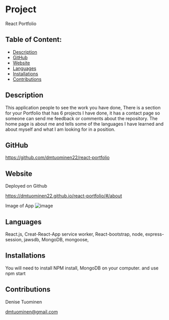 # Project  
  React Portfolio
## Table of Content:
* [Description](#description)
* [GitHub](#github)
* [Website](#website)
* [Languages](#languages)
* [Installations](#installations)
* [Contributions](#contributions)

## Description
This application people to see the work you have done, There is a section for your Portfolio that has 6 projects I have done, it has a contact page so someone can send me feedback or comments about the repository.  The home page is about me and tells some of the languages I have learned and about myself and what I am looking for in a position.
    


## GitHub

https://github.com/dmtuominen22/react-portfolio

## Website 
Deployed on Github

https://dmtuominen22.github.io/react-portfolio/#/about

Image of App
![image](https://user-images.githubusercontent.com/84994258/140099777-d0853bd9-cc8a-494f-a72d-740d7a2e1623.png)

## Languages
  React.js, Creat-React-App service worker, React-bootstrap, node, express-session, jawsdb, MongoDB, mongoose, 
## Installations
  You will need to install NPM install, MongoDB on your computer.
and use npm start 
## Contributions
  Denise Tuominen
  
  dmtuominen@gmail.com 



